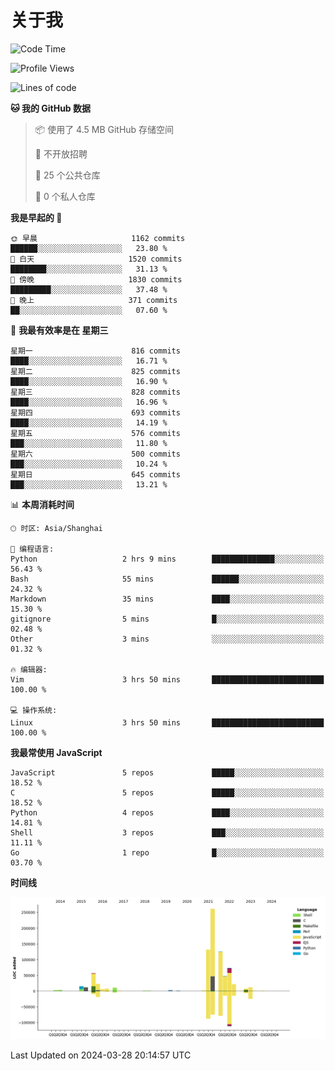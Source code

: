 # 关于我

<!--START_SECTION:waka-->
![Code Time](http://img.shields.io/badge/Code%20Time-844%20hrs%207%20mins-blue)

![Profile Views](http://img.shields.io/badge/%E4%B8%AA%E4%BA%BA%E8%B5%84%E6%96%99%E8%A7%82%E7%9C%8B%E6%AC%A1%E6%95%B0-0-blue)

![Lines of code](https://img.shields.io/badge/%E4%BB%8E%E3%80%8CHello%20World%E3%80%8D%E8%B5%B7%E6%88%91%E5%B7%B2%E7%BB%8F%E5%86%99%E4%BA%86-819.5%20thousand%20%E8%A1%8C%E4%BB%A3%E7%A0%81-blue)

**🐱 我的 GitHub 数据** 

> 📦  使用了 4.5 MB GitHub 存储空间 
 > 
> 🚫 不开放招聘
 > 
> 📜 25 个公共仓库 
 > 
> 🔑 0 个私人仓库 
 > 
**我是早起的 🐤** 

```text
🌞 早晨                     1162 commits        ██████░░░░░░░░░░░░░░░░░░░   23.80 % 
🌆 白天                     1520 commits        ████████░░░░░░░░░░░░░░░░░   31.13 % 
🌃 傍晚                     1830 commits        █████████░░░░░░░░░░░░░░░░   37.48 % 
🌙 晚上                     371 commits         ██░░░░░░░░░░░░░░░░░░░░░░░   07.60 % 
```
📅 **我最有效率是在 星期三** 

```text
星期一                      816 commits         ████░░░░░░░░░░░░░░░░░░░░░   16.71 % 
星期二                      825 commits         ████░░░░░░░░░░░░░░░░░░░░░   16.90 % 
星期三                      828 commits         ████░░░░░░░░░░░░░░░░░░░░░   16.96 % 
星期四                      693 commits         ████░░░░░░░░░░░░░░░░░░░░░   14.19 % 
星期五                      576 commits         ███░░░░░░░░░░░░░░░░░░░░░░   11.80 % 
星期六                      500 commits         ███░░░░░░░░░░░░░░░░░░░░░░   10.24 % 
星期日                      645 commits         ███░░░░░░░░░░░░░░░░░░░░░░   13.21 % 
```


📊 **本周消耗时间** 

```text
🕑︎ 时区: Asia/Shanghai

💬 编程语言: 
Python                   2 hrs 9 mins        ██████████████░░░░░░░░░░░   56.43 % 
Bash                     55 mins             ██████░░░░░░░░░░░░░░░░░░░   24.32 % 
Markdown                 35 mins             ████░░░░░░░░░░░░░░░░░░░░░   15.30 % 
gitignore                5 mins              █░░░░░░░░░░░░░░░░░░░░░░░░   02.48 % 
Other                    3 mins              ░░░░░░░░░░░░░░░░░░░░░░░░░   01.32 % 

🔥 编辑器: 
Vim                      3 hrs 50 mins       █████████████████████████   100.00 % 

💻 操作系统: 
Linux                    3 hrs 50 mins       █████████████████████████   100.00 % 
```

**我最常使用 JavaScript** 

```text
JavaScript               5 repos             █████░░░░░░░░░░░░░░░░░░░░   18.52 % 
C                        5 repos             █████░░░░░░░░░░░░░░░░░░░░   18.52 % 
Python                   4 repos             ████░░░░░░░░░░░░░░░░░░░░░   14.81 % 
Shell                    3 repos             ███░░░░░░░░░░░░░░░░░░░░░░   11.11 % 
Go                       1 repo              █░░░░░░░░░░░░░░░░░░░░░░░░   03.70 % 
```



**时间线**

![Lines of Code chart](https://raw.githubusercontent.com/Arondight/Arondight/master/assets/bar_graph.png)


 Last Updated on 2024-03-28 20:14:57 UTC
<!--END_SECTION:waka-->
